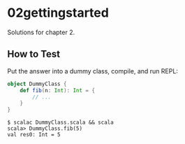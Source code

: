 02gettingstarted
================

Solutions for chapter 2.

How to Test
-----------

Put the answer into a dummy class, compile, and run REPL:

```scala
object DummyClass {
    def fib(n: Int): Int = {
        // ...
    }
}
```

```text
$ scalac DummyClass.scala && scala
scala> DummyClass.fib(5)
val res0: Int = 5
```
